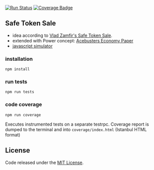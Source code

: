 [![Run Status](https://api.shippable.com/projects/58edf58cbe95a307002d2864/badge?branch=master)](https://app.shippable.com/github/acebusters/economy)
[![Coverage Badge](https://api.shippable.com/projects/58edf58cbe95a307002d2864/coverageBadge?branch=master)](https://app.shippable.com/github/acebusters/economy)

## Safe Token Sale

- idea according to [Vlad Zamfir's Safe Token Sale](https://medium.com/@Vlad_Zamfir/a-safe-token-sale-mechanism-8d73c430ddd1).
- extended with Power concept: [Acebusters Economy Paper](http://www.acebusters.com/files/The%20Acebusters%20Economy.pdf)
- [javascript simulator](http://acebusters.com/economy.html)

### installation

```
npm install
```

### run tests

```
npm run tests
```

### code coverage

```
npm run coverage
```

Executes instrumented tests on a separate testrpc. Coverage report is dumped to the terminal and into `coverage/index.html` (Istanbul HTML format)

## License
Code released under the [MIT License](https://github.com/acebusters/safe-token-sale/blob/master/LICENSE).

